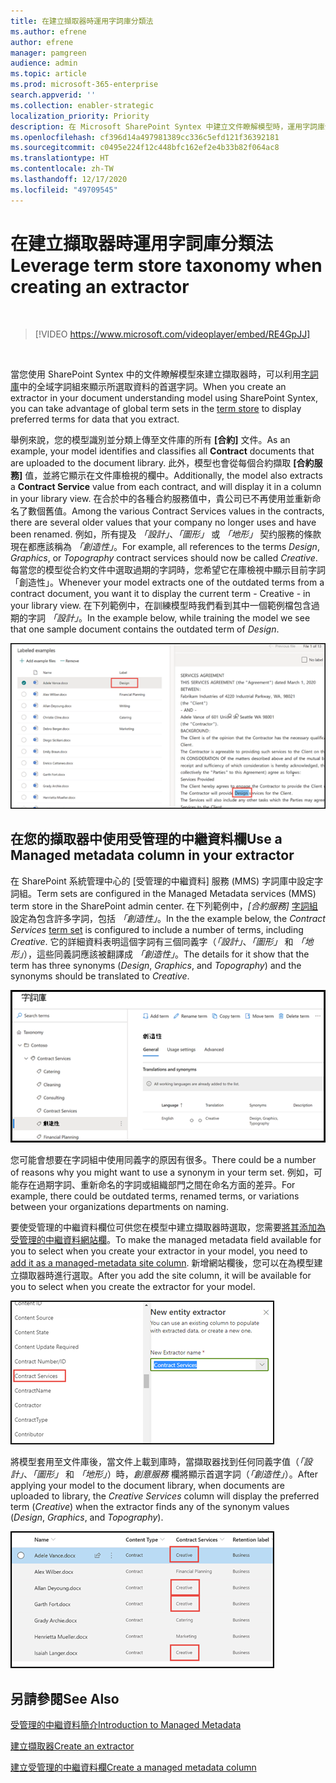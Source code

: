```yaml
---
title: 在建立擷取器時運用字詞庫分類法
ms.author: efrene
author: efrene
manager: pamgreen
audience: admin
ms.topic: article
ms.prod: microsoft-365-enterprise
search.appverid: ''
ms.collection: enabler-strategic
localization_priority: Priority
description: 在 Microsoft SharePoint Syntex 中建立文件瞭解模型時，運用字詞庫分類法。
ms.openlocfilehash: cf396d14a497981389cc336c5efd121f36392181
ms.sourcegitcommit: c0495e224f12c448bfc162ef2e4b33b82f064ac8
ms.translationtype: HT
ms.contentlocale: zh-TW
ms.lasthandoff: 12/17/2020
ms.locfileid: "49709545"
---
```

# <a name="leverage-term-store-taxonomy-when-creating-an-extractor"></a><span data-ttu-id="5f97d-103">在建立擷取器時運用字詞庫分類法</span><span class="sxs-lookup"><span data-stu-id="5f97d-103">Leverage term store taxonomy when creating an extractor</span></span>

</br>

> [!VIDEO https://www.microsoft.com/videoplayer/embed/RE4GpJJ]  

</br>

<span data-ttu-id="5f97d-104">當您使用 SharePoint Syntex 中的文件瞭解模型來建立擷取器時，可以利用[字詞庫](https://docs.microsoft.com/sharepoint/managed-metadata)中的全域字詞組來顯示所選取資料的首選字詞。</span><span class="sxs-lookup"><span data-stu-id="5f97d-104">When you create an extractor in your document understanding model using SharePoint Syntex, you can take advantage of global term sets in the [term store](https://docs.microsoft.com/sharepoint/managed-metadata) to display preferred terms for data that you extract.</span></span>  

<span data-ttu-id="5f97d-105">舉例來說，您的模型識別並分類上傳至文件庫的所有 **[合約]** 文件。</span><span class="sxs-lookup"><span data-stu-id="5f97d-105">As an example, your model identifies and classifies all **Contract** documents that are uploaded to the document library.</span></span>  <span data-ttu-id="5f97d-106">此外，模型也會從每個合約擷取 **[合約服務]** 值，並將它顯示在文件庫檢視的欄中。</span><span class="sxs-lookup"><span data-stu-id="5f97d-106">Additionally, the model also extracts a **Contract Service** value from each contract, and will display it in a column in your library view.</span></span> <span data-ttu-id="5f97d-107">在合於中的各種合約服務值中，貴公司已不再使用並重新命名了數個舊值。</span><span class="sxs-lookup"><span data-stu-id="5f97d-107">Among the various Contract Services values in the contracts, there are several older values that your company no longer uses and have been renamed.</span></span> <span data-ttu-id="5f97d-108">例如，所有提及 *「設計」*、*「圖形」* 或 *「地形」* 契约服務的條款現在都應該稱為 *「創造性」*。</span><span class="sxs-lookup"><span data-stu-id="5f97d-108">For example, all references to the terms *Design*, *Graphics*, or *Topography* contract services should now be called *Creative*.</span></span> <span data-ttu-id="5f97d-109">每當您的模型從合約文件中選取過期的字詞時，您希望它在庫檢視中顯示目前字詞 「創造性」。</span><span class="sxs-lookup"><span data-stu-id="5f97d-109">Whenever your model extracts one of the outdated terms from a contract document, you want it to display the current term - Creative - in your library view.</span></span> <span data-ttu-id="5f97d-110">在下列範例中，在訓練模型時我們看到其中一個範例檔包含過期的字詞 *「設計」*。</span><span class="sxs-lookup"><span data-stu-id="5f97d-110">In the example below, while training the model we see that one sample document contains the outdated term of *Design*.</span></span>

   ![字詞庫](../media/content-understanding/design.png)</br>

## <a name="use-a-managed-metadata-column-in-your-extractor"></a><span data-ttu-id="5f97d-112">在您的擷取器中使用受管理的中繼資料欄</span><span class="sxs-lookup"><span data-stu-id="5f97d-112">Use a Managed metadata column in your extractor</span></span>

<span data-ttu-id="5f97d-113">在 SharePoint 系統管理中心的 [受管理的中繼資料] 服務 (MMS) 字詞庫中設定字詞組。</span><span class="sxs-lookup"><span data-stu-id="5f97d-113">Term sets are configured in the Managed Metadata services (MMS) term store in the SharePoint admin center.</span></span> <span data-ttu-id="5f97d-114">在下列範例中，*[合約服務]* [字詞組](https://docs.microsoft.com/sharepoint/managed-metadata#term-set) 設定為包含許多字詞，包括 *「創造性」*。</span><span class="sxs-lookup"><span data-stu-id="5f97d-114">In the the example below, the *Contract Services* [term set](https://docs.microsoft.com/sharepoint/managed-metadata#term-set) is configured to include a number of terms, including *Creative*.</span></span>  <span data-ttu-id="5f97d-115">它的詳細資料表明這個字詞有三個同義字（*「設計」*、*「圖形」* 和 *「地形」*），這些同義詞應該被翻譯成 *「創造性」*。</span><span class="sxs-lookup"><span data-stu-id="5f97d-115">The details for it show that the term has three synonyms (*Design*, *Graphics*, and *Topography*) and the synonyms should be translated to *Creative*.</span></span> 

   ![字詞組](../media/content-understanding/term-store.png)</br>

<span data-ttu-id="5f97d-117">您可能會想要在字詞組中使用同義字的原因有很多。</span><span class="sxs-lookup"><span data-stu-id="5f97d-117">There could be a number of reasons why you might want to use a synonym in your term set.</span></span> <span data-ttu-id="5f97d-118">例如，可能存在過期字詞、重新命名的字詞或組織部門之間在命名方面的差异。</span><span class="sxs-lookup"><span data-stu-id="5f97d-118">For example, there could be outdated terms, renamed terms, or variations between your organizations departments on naming.</span></span>

<span data-ttu-id="5f97d-119">要使受管理的中繼資料欄位可供您在模型中建立擷取器時選取，您需要[將其添加為受管理的中繼資料網站欄](https://support.microsoft.com/office/8fad9e35-a618-4400-b3c7-46f02785d27f)。</span><span class="sxs-lookup"><span data-stu-id="5f97d-119">To make the managed metadata field available for you to select when you create your extractor in your model, you need to [add it as a managed-metadata site column](https://support.microsoft.com/office/8fad9e35-a618-4400-b3c7-46f02785d27f).</span></span> <span data-ttu-id="5f97d-120">新增網站欄後，您可以在為模型建立擷取器時進行選取。</span><span class="sxs-lookup"><span data-stu-id="5f97d-120">After you add the site column, it will be available for you to select when you create the extractor for your model.</span></span>

   ![合約服務](../media/content-understanding/contract-services.png)</br>


<span data-ttu-id="5f97d-122">將模型套用至文件庫後，當文件上載到庫時，當擷取器找到任何同義字值（*「設計」*、*「圖形」* 和 *「地形」*）時，*創意服務* 欄將顯示首選字詞（*「創造性」*）。</span><span class="sxs-lookup"><span data-stu-id="5f97d-122">After applying your model to the document library, when documents are uploaded to library, the *Creative Services* column will display the preferred term (*Creative*) when the extractor finds any of the synonym values (*Design*, *Graphics*, and *Topography*).</span></span>

   ![合約服務欄](../media/content-understanding/creative.png)</br>


## <a name="see-also"></a><span data-ttu-id="5f97d-124">另請參閱</span><span class="sxs-lookup"><span data-stu-id="5f97d-124">See Also</span></span>
[<span data-ttu-id="5f97d-125">受管理的中繼資料簡介</span><span class="sxs-lookup"><span data-stu-id="5f97d-125">Introduction to Managed Metadata</span></span>](https://docs.microsoft.com/sharepoint/managed-metadata#terms)

[<span data-ttu-id="5f97d-126">建立擷取器</span><span class="sxs-lookup"><span data-stu-id="5f97d-126">Create an extractor</span></span>](create-an-extractor.md)

[<span data-ttu-id="5f97d-127">建立受管理的中繼資料欄</span><span class="sxs-lookup"><span data-stu-id="5f97d-127">Create a managed metadata column</span></span>](https://support.microsoft.com/office/create-a-managed-metadata-column-8fad9e35-a618-4400-b3c7-46f02785d27f?redirectSourcePath=%252farticle%252fc2a06717-8105-4aea-890d-3082853ab7b7&ui=en-US&rs=en-US&ad=US)





